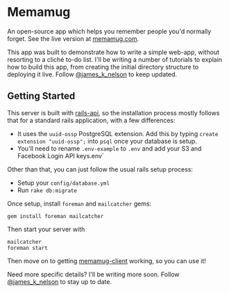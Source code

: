 # Memamug

An open-source app which helps you remember people you'd normally forget. See the live version at [memamug.com](http://www.memamug.com).

This app was built to demonstrate how to write a simple web-app, without resorting to a cliché to-do list. I'll be writing a number of tutorials to explain how to build this app, from creating the initial directory structure to deploying it live. Follow [@james_k_nelson](https://twitter.com/james_k_nelson) to keep updated.

## Getting Started

This server is built with [rails-api](https://github.com/rails-api/rails-api), so the installation process mostly follows that for a standard rails application, with a few differences:

* It uses the `uuid-ossp` PostgreSQL extension. Add this by typing `create extension "uuid-ossp";` into `psql` once your database is setup.
* You'll need to rename `.env-example` to `.env` and add your S3 and Facebook Login API keys.env`

Other than that, you can just follow the usual rails setup process:

* Setup your `config/database.yml`
* Run `rake db:migrate`

Once setup, install `foreman` and `mailcatcher` gems:

```
gem install foreman mailcatcher
```

Then start your server with

```
mailcatcher
foreman start
```

Then move on to getting [memamug-client](https://github.com/jamesknelson/memamug-client) working, so you can use it!

Need more specific details? I'll be writing more soon. Follow [@james_k_nelson](https://twitter.com/james_k_nelson) to stay up to date.
